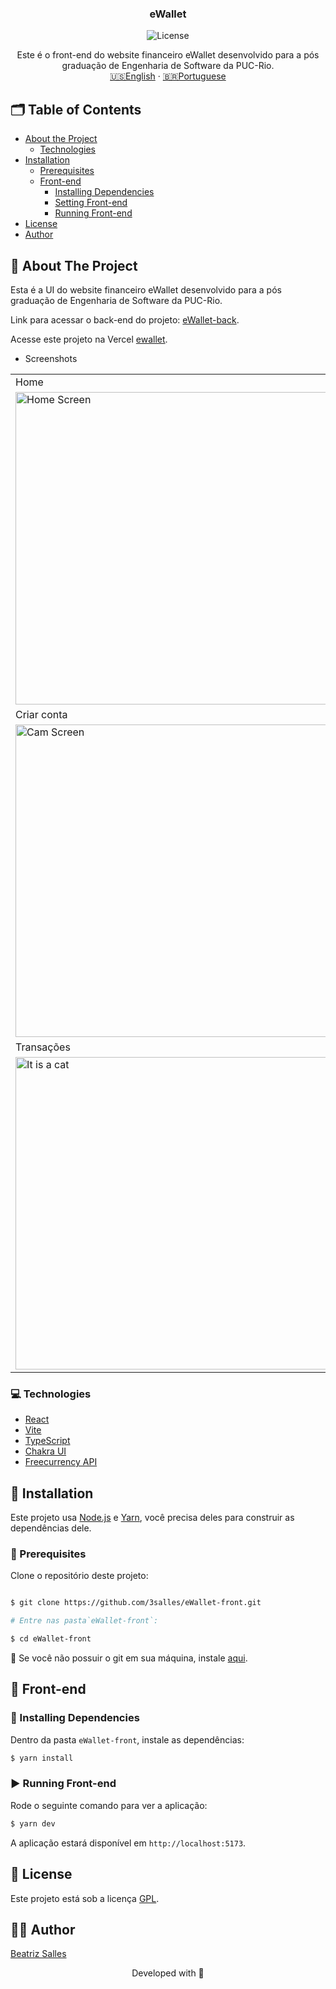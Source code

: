 <p align="center">

  <h3 align="center">eWallet</h3>

<p align="center">
  <img src="https://img.shields.io/static/v1?label=Lincense&message=GPL&color=0000ff" alt="License" />
</p>

<p align="center">
    Este é o front-end do website financeiro eWallet desenvolvido para a pós graduação de Engenharia de Software da PUC-Rio.
    <br />
    <a href="README.md">🇺🇸English</a>
    ·
    <a href="README-pt.md">🇧🇷Portuguese</a>
  </p>
</p>

<!-- TABLE OF CONTENTS -->
## 🗂 Table of Contents

* [About the Project](#book-about-the-project)
  * [Technologies](#computer-technologies)
* [Installation](#bricks-installation)
  * [Prerequisites](#construction-prerequisites)
  * [Front-end](#lipstick-front-end)
    * [Installing Dependencies](#construction-installing-dependencies)
    * [Setting Front-end](#wrench-setting-front-end)
    * [Running Front-end](#arrow_forward-running-front-end)
* [License](#page_facing_up-license)
* [Author](#woman_technologist-author)

## :book: About The Project

Esta é a UI do website financeiro eWallet desenvolvido para a pós graduação de Engenharia de Software da PUC-Rio.

Link para acessar o back-end do projeto: [eWallet-back](https://github.com/3salles/eWallet-back).

Acesse este projeto na Vercel [ewallet](https://ewallet-79nux12gd-3salles.vercel.app).

* Screenshots

<table>
  <tr>
    <td>Home</td>
    <td>Login</td>
  </tr>
  <tr>
    <td><img width="500" alt="Home Screen" src="https://github.com/3salles/guess-kitty/assets/62452619/1b0ac753-850d-49d4-bea9-1db20152d644"></td>
    <td><img width="500" alt="Login Screen" src="https://github.com/3salles/guess-kitty/assets/62452619/0d8b25b7-4ac6-452b-996e-71ae2dc534d9"></td>
  </tr>
  <tr>
    <td>Criar conta</td>
    <td>Dashboard</td>
  </tr>
  <tr>
    <td><img width="500" alt="Cam Screen" src="https://github.com/3salles/guess-kitty/assets/62452619/2e20d25f-c42c-4e84-acc0-e7d6d761f590"></td>
    <td><img width="500" alt="Checking Screen" src="https://github.com/3salles/guess-kitty/assets/62452619/b3abd773-9bf3-4594-8540-b72e2622e401"></td>
  </tr>
  <tr>
    <td>Transações</td>
    <td>Nova transação</td>
  </tr>
  <tr>
    <td><img width="500" alt="It is a cat" src="https://github.com/3salles/guess-kitty/assets/62452619/3e158752-e910-45f4-85d8-b844c66a3819"></td>
    <td><img width="500" alt="It is not a cat" src="https://github.com/3salles/guess-kitty/assets/62452619/38eeb29f-8a74-4dee-a9fa-bdb8ccae5265"></td>
  </tr>
 </table>

### :computer: Technologies

* [React](https://react.dev/)
* [Vite](https://vitejs.dev/)
* [TypeScript](https://www.typescriptlang.org)
* [Chakra UI](https://chakra-ui.com/)
* [Freecurrency API](https://freecurrencyapi.com/docs)

## :bricks: Installation

Este projeto usa [Node.js](https://nodejs.org/en/) e [Yarn](https://yarnpkg.com), você precisa deles para construir as dependências dele.

### :construction: Prerequisites

Clone o repositório deste projeto:

```bash

$ git clone https://github.com/3salles/eWallet-front.git

# Entre nas pasta`eWallet-front`:

$ cd eWallet-front
```

🚨 Se você não possuir o git em sua máquina, instale [aqui](https://git-scm.com/downloads).

## :lipstick: Front-end

### :construction: Installing Dependencies

Dentro da pasta `eWallet-front`, instale as dependências:

```bash
$ yarn install
```

### :arrow_forward: Running Front-end

Rode o seguinte comando para ver a aplicação:

```bash
$ yarn dev
```

A aplicação estará disponível em  `http://localhost:5173`.

## :page_facing_up: License

Este projeto está sob a licença [GPL](https://github.com/3salles/eWallet-front/blob/main/LICENSE).

## :woman_technologist: Author

[Beatriz Salles](https://github.com/3salles)

<p align="center">Developed with 💜</p>